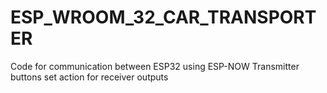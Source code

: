# ESP_WROOM_32_CAR_TRANSPORTER

Code for communication between ESP32 using ESP-NOW
Transmitter buttons set action for receiver outputs
